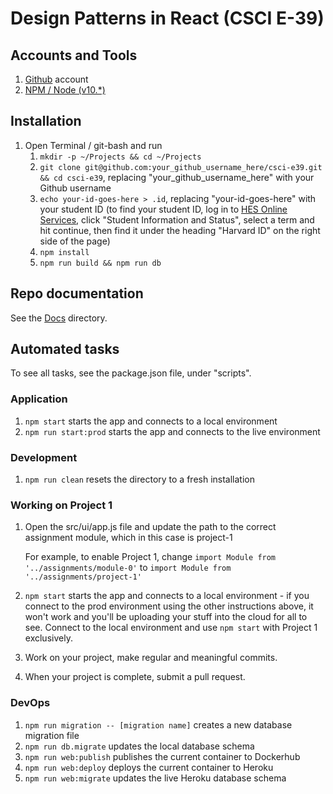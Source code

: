 # Design Patterns in React (CSCI E-39)

## Accounts and Tools

1. [Github](https://github.com/) account
1. [NPM / Node (v10.*)](https://www.npmjs.com/get-npm)

## Installation

1. Open Terminal / git-bash and run
    1. `mkdir -p ~/Projects && cd ~/Projects`
    1. `git clone git@github.com:your_github_username_here/csci-e39.git && cd csci-e39`, replacing "your_github_username_here" with your Github username
    1. `echo your-id-goes-here > .id`, replacing "your-id-goes-here" with your student ID (to find your student ID, log in to [HES Online Services](https://www.extension.harvard.edu/login), click "Student Information and Status", select a term and hit continue, then find it under the heading "Harvard ID" on the right side of the page)
    1. `npm install`
    1. `npm run build && npm run db`

## Repo documentation

See the [Docs](./docs) directory.

## Automated tasks

To see all tasks, see the package.json file, under "scripts".

### Application

1. `npm start` starts the app and connects to a local environment
1. `npm run start:prod` starts the app and connects to the live environment

### Development

1. `npm run clean` resets the directory to a fresh installation

### Working on Project 1
1. Open the src/ui/app.js file and update the path to the correct assignment module, which in this case is project-1

    For example, to enable Project 1, change `import Module from '../assignments/module-0'` to
    `import Module from '../assignments/project-1'`

1. `npm start` starts the app and connects to a local environment - if you connect to the prod environment using the other instructions above, it won't work and you'll be uploading your stuff into the cloud for all to see. Connect to the local environment and use `npm start` with Project 1 exclusively.
1. Work on your project, make regular and meaningful commits.
1. When your project is complete, submit a pull request.

### DevOps

1. `npm run migration -- [migration name]` creates a new database migration file
1. `npm run db.migrate` updates the local database schema
1. `npm run web:publish` publishes the current container to Dockerhub
1. `npm run web:deploy` deploys the current container to Heroku
1. `npm run web:migrate` updates the live Heroku database schema

